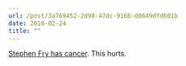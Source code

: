 ```yaml
---
url: /post/3a769452-2d98-47dc-916b-d0649dfd601b
date: 2018-02-24
title: ""
---
```




[Stephen Fry has cancer](http://www.stephenfry.com/2018/02/mischievous/). This hurts.
